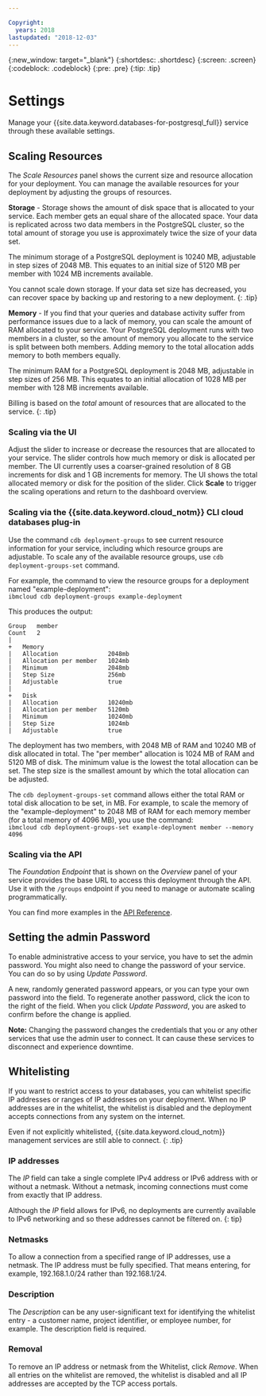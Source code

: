 ```yaml
---

Copyright:
  years: 2018
lastupdated: "2018-12-03"
---
```


{:new_window: target="_blank"}
{:shortdesc: .shortdesc}
{:screen: .screen}
{:codeblock: .codeblock}
{:pre: .pre}
{:tip: .tip}

# Settings

Manage your {{site.data.keyword.databases-for-postgresql_full}} service through these available settings.

## Scaling Resources

The _Scale Resources_ panel shows the current size and resource allocation for your deployment. You can manage the available resources for your deployment by adjusting the groups of resources. 

**Storage** - Storage shows the amount of disk space that is allocated to your service. Each member gets an equal share of the allocated space. Your data is replicated across two data members in the PostgreSQL cluster, so the total amount of storage you use is approximately twice the size of your data set.

The minimum storage of a PostgreSQL deployment is 10240 MB, adjustable in step sizes of 2048 MB. This equates to an initial size of 5120 MB per member with 1024 MB increments available.

You cannot scale down storage. If your data set size has decreased, you can recover space by backing up and restoring to a new deployment.
{: .tip} 

**Memory** - If you find that your queries and database activity suffer from performance issues due to a lack of memory, you can scale the amount of RAM allocated to your service. Your PostgreSQL deployment runs with two members in a cluster, so the amount of memory you allocate to the service is split between both members. Adding memory to the total allocation adds memory to both members equally.

The minimum RAM for a PostgreSQL deployment is 2048 MB, adjustable in step sizes of 256 MB.  This equates to an initial allocation of 1028 MB per member with 128 MB increments available.

Billing is based on the _total_ amount of resources that are allocated to the service.
{: .tip}

### Scaling via the UI

Adjust the slider to increase or decrease the resources that are allocated to your service. The slider controls how much memory or disk is allocated per member. The UI currently uses a coarser-grained resolution of 8 GB increments for disk and 1 GB increments for memory. The UI shows the total allocated memory or disk for the position of the slider. Click **Scale** to trigger the scaling operations and return to the dashboard overview. 

### Scaling via the {{site.data.keyword.cloud_notm}} CLI cloud databases plug-in

Use the command `cdb deployment-groups` to see current resource information for your service, including which resource groups are adjustable. To scale any of the available resource groups, use `cdb deployment-groups-set` command. 

For example, the command to view the resource groups for a deployment named "example-deployment":  
`ibmcloud cdb deployment-groups example-deployment`

This produces the output:

```
Group   member
Count   2
|
+   Memory
|   Allocation              2048mb
|   Allocation per member   1024mb
|   Minimum                 2048mb
|   Step Size               256mb
|   Adjustable              true
|
+   Disk
|   Allocation              10240mb
|   Allocation per member   5120mb
|   Minimum                 10240mb
|   Step Size               1024mb
|   Adjustable              true
```

The deployment has two members, with 2048 MB of RAM and 10240 MB of disk allocated in total. The "per member" allocation is 1024 MB of RAM and 5120 MB of disk. The minimum value is the lowest the total allocation can be set. The step size is the smallest amount by which the total allocation can be adjusted.

The `cdb deployment-groups-set` command allows either the total RAM or total disk allocation to be set, in MB. For example, to scale the memory of the "example-deployment" to 2048 MB of RAM for each memory member (for a total memory of 4096 MB), you use the command:  
`ibmcloud cdb deployment-groups-set example-deployment member --memory 4096`

### Scaling via the API

The _Foundation Endpoint_ that is shown on the _Overview_ panel of your service provides the base URL to access this deployment through the API. Use it with the `/groups` endpoint if you need to manage or automate scaling programmatically.

You can find more examples in the [API Reference](https://{DomainName}/apidocs/cloud-databases-api#get-currently-available-scaling-groups-from-a-depl).

## Setting the admin Password

To enable administrative access to your service, you have to set the admin password. You might also need to change the password of your service. You can do so by using _Update Password_.

A new, randomly generated password appears, or you can type your own password into the field. To regenerate another password, click the icon to the right of the field. When you click *Update Password*, you are asked to confirm before the change is applied. 

**Note:** Changing the password changes the credentials that you or any other services that use the admin user to connect. It can cause these services to disconnect and experience downtime.

## Whitelisting

If you want to restrict access to your databases, you can whitelist specific IP addresses or ranges of IP addresses on your deployment. When no IP addresses are in the whitelist, the whitelist is disabled and the deployment accepts connections from any system on the internet.

Even if not explicitly whitelisted, {{site.data.keyword.cloud_notm}} management services are still able to connect.
{: .tip}

### IP addresses

The *IP* field can take a single complete IPv4 address or IPv6 address with or without a netmask. Without a netmask, incoming connections must come from exactly that IP address. 

Although the *IP* field allows for IPv6, no deployments are currently available to IPv6 networking and so these addresses cannot be filtered on.
{: tip}

### Netmasks

To allow a connection from a specified range of IP addresses, use a netmask. The IP address must be fully specified. That means entering, for example, 192.168.1.0/24 rather than 192.168.1/24.

### Description

The *Description* can be any user-significant text for identifying the whitelist entry - a customer name, project identifier, or employee number, for example. The description field is required.

### Removal

To remove an IP address or netmask from the Whitelist, click *Remove*.
When all entries on the whitelist are removed, the whitelist is disabled and all IP addresses are accepted by the TCP access portals.